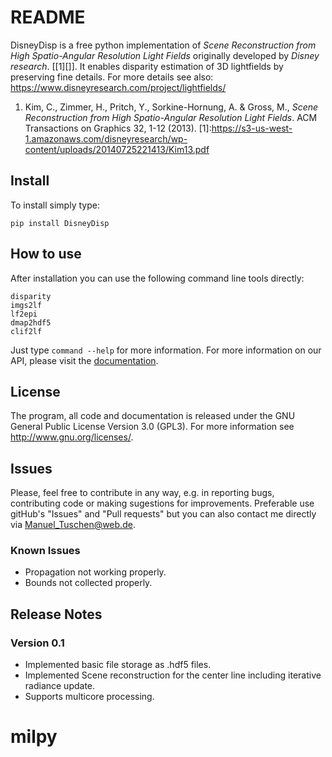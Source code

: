 # README

DisneyDisp is a free python implementation of *Scene Reconstruction from High Spatio-Angular Resolution Light Fields* originally developed by *Disney research*. [[1][]]. It enables disparity estimation of 3D lightfields by preserving fine details. For more details see also: <https://www.disneyresearch.com/project/lightfields/>  

1. Kim, C., Zimmer, H., Pritch, Y., Sorkine-Hornung, A. & Gross, M., *Scene Reconstruction from High Spatio-Angular Resolution Light Fields*. ACM Transactions on Graphics 32, 1-12 (2013).
[1]:https://s3-us-west-1.amazonaws.com/disneyresearch/wp-content/uploads/20140725221413/Kim13.pdf 


## Install

 To install simply type:

 ```
 pip install DisneyDisp
 ```  


## How to use
After installation you can use the following command line tools directly:

```
disparity
imgs2lf
lf2epi
dmap2hdf5
clif2lf
```

Just type ```command --help``` for more information. For more information on our API, please visit the [documentation](https://manusrep.github.io/DisneyDispPy/).

## License
The program, all code and documentation is released under the  GNU General Public License Version 3.0 (GPL3). For more information see <http://www.gnu.org/licenses/>.


## Issues
Please, feel free to contribute in any way, e.g. in reporting bugs, contributing code or making sugestions for improvements. Preferable use gitHub's "Issues" and "Pull requests" but you can also contact me directly via Manuel_Tuschen@web.de.

### Known Issues
* Propagation not working properly.
* Bounds not collected properly.


## Release Notes

### Version 0.1

* Implemented basic file storage as .hdf5 files.
* Implemented Scene reconstruction for the center line including iterative radiance update.
* Supports multicore processing. 
# milpy
